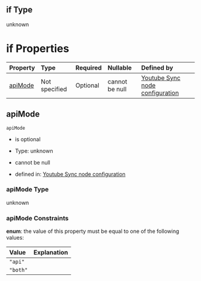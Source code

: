 ## if Type

unknown

# if Properties

| Property            | Type          | Required | Nullable       | Defined by                                                                                                                                                                                                     |
| :------------------ | :------------ | :------- | :------------- | :------------------------------------------------------------------------------------------------------------------------------------------------------------------------------------------------------------- |
| [apiMode](#apimode) | Not specified | Optional | cannot be null | [Youtube Sync node configuration](definition-properties-youtube-related-configuration-if-properties-apimode.md "https://joystream.org/schemas/youtube-synch/config#/properties/youtube/if/properties/apiMode") |

## apiMode



`apiMode`

*   is optional

*   Type: unknown

*   cannot be null

*   defined in: [Youtube Sync node configuration](definition-properties-youtube-related-configuration-if-properties-apimode.md "https://joystream.org/schemas/youtube-synch/config#/properties/youtube/if/properties/apiMode")

### apiMode Type

unknown

### apiMode Constraints

**enum**: the value of this property must be equal to one of the following values:

| Value    | Explanation |
| :------- | :---------- |
| `"api"`  |             |
| `"both"` |             |
